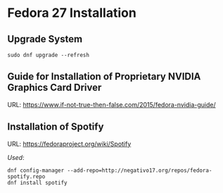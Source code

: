 # Fedora 27 Installation

## Upgrade System

```sudo dnf upgrade --refresh```

## Guide for Installation of Proprietary NVIDIA Graphics Card Driver

URL: https://www.if-not-true-then-false.com/2015/fedora-nvidia-guide/

## Installation of Spotify

URL: https://fedoraproject.org/wiki/Spotify

_Used_:

```
dnf config-manager --add-repo=http://negativo17.org/repos/fedora-spotify.repo
dnf install spotify
```
